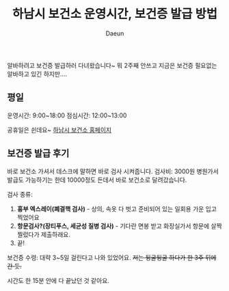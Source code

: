 ﻿---
layout: post
title: 하남시 보건소 운영시간, 보건증 발급 방법
subheading: 하남시 보건소 운영시간을 알아봅시다. 
author: Daeun
categories: Etc
banner:
tags: 하남시보건소 하남시보건증 보건증발급
sidebar: []
---

알바하려고 보건증 발급하러 다녀왔습니다~ 뭐 2주째 안쓰고 지금은 보건증 필요없는 알바하고 있긴 하지만....

## 평일
운영시간: 9:00~18:00
점심시간: 12:00~13:00

공휴일은 쉰데요~
[하남시 보건소 홈페이지](https://www.hanam.go.kr/health/index.do)

## 보건증 발급 후기
바로 보건소 가셔서 데스크에 말하면 바로 검사 시켜줍니다.
검사비: 3000원
병원가서 발급도 가능하기는 한데 10000정도 든데서 바로 보건소로 달려갔습니다.

검사 종류:
1. **흉부 엑스레이(폐결핵 검사)** - 상의, 속옷 다 벗고 준비되어 있는 일회용 가운 입고 찍었어요 
2. **항문검사?(장티푸스, 세균성 질병 검사)** - 기다란 면봉 받고 화장실가서 항문에 살짝 찔렀다가 제출하래요.
3. 끝!

보건증 수령: 
대략 3~5일 걸린다고 나와 있었어요. 
~~저는 뒹굴뒹굴 하다가 한 3주 뒤에 간 듯.~~

시간도 한 15분 안에 다 끝났던 것 같아요. 

